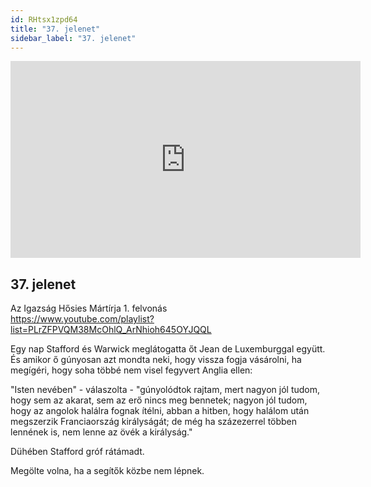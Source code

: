 ```yaml
---
id: RHtsx1zpd64
title: "37. jelenet"
sidebar_label: "37. jelenet"
---
```


<div class="video-float-container">
  <iframe
    width="560"
    height="315"
    src="https://www.youtube.com/embed/RHtsx1zpd64"
    title="YouTube video player"
    frameborder="0"
    allow="accelerometer; autoplay; clipboard-write; encrypted-media; gyroscope; picture-in-picture; web-share"
    referrerpolicy="strict-origin-when-cross-origin"
    allowfullscreen
  ></iframe>
</div>

## 37. jelenet

Az Igazság Hősies Mártírja 1. felvonás  
https://www.youtube.com/playlist?list=PLrZFPVQM38McOhlQ_ArNhioh645OYJQQL

Egy nap Stafford és Warwick meglátogatta őt Jean de Luxemburggal együtt. És amikor ő gúnyosan azt mondta neki, hogy vissza fogja vásárolni, ha megígéri, hogy soha többé nem visel fegyvert Anglia ellen:

"Isten nevében" - válaszolta - "gúnyolódtok rajtam, mert nagyon jól tudom, hogy sem az akarat, sem az erő nincs meg bennetek; nagyon jól tudom, hogy az angolok halálra fognak ítélni, abban a hitben, hogy halálom után megszerzik Franciaország királyságát; de még ha százezerrel többen lennének is, nem lenne az övék a királyság."

Dühében Stafford gróf rátámadt.

Megölte volna, ha a segítők közbe nem lépnek.
